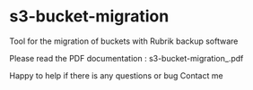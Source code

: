 # s3-bucket-migration
Tool for the migration of buckets with Rubrik backup software

Please read the PDF documentation : s3-bucket-migration_<version>.pdf

Happy to help if there is any questions or bug
Contact me
